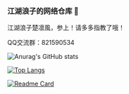 ### 江湖浪子的网络仓库 👋

江湖浪子楚凛風，参上！请多多指教了哦！
<!--
**jhlzclf/jhlzclf** is a ✨ _special_ ✨ repository because its `README.md` (this file) appears on your GitHub profile.

Here are some ideas to get you started:

- 🔭 I’m currently working on ...
- 🌱 I’m currently learning ...
- 👯 I’m looking to collaborate on ...
- 🤔 I’m looking for help with ...
- 💬 Ask me about ...
- 📫 How to reach me: ...
- 😄 Pronouns: ...
- ⚡ Fun fact: ...
-->
QQ交流群：821590534

<!-- 统计统计卡片 -->
![Anurag's GitHub stats](https://github-readme-stats.vercel.app/api?username=jhlzlove&show_icons=true&theme=radical)

<!-- 热门语言卡片 -->
[![Top Langs](https://github-readme-stats.vercel.app/api/top-langs/?username=jhlzlove&layout=compact)](https://github.com/jhlzlove/market)

<!-- GitHub更多置顶 -->
[![Readme Card](https://github-readme-stats.vercel.app/api/pin/?username=jhlzlove&repo=jhlzlove.github.io)](https://github.com/jhlzlove/jhlzlove.github.io)
